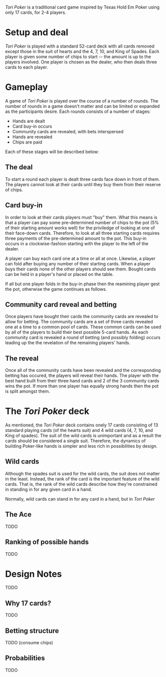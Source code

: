 *Tori Poker* is a traditional card game inspired by Texas Hold Em Poker using only 17 cards, for 2-4 players.  

Setup and deal
==============

*Tori Poker* is played with a standard 52-card deck with all cards removed except those in the suit of hearts and the 4, 7, 10, and King of Spades.  Each player is given some number of chips to start -- the amount is up to the players involved.  One player is chosen as the dealer, who then deals three cards to each player.

Gameplay
========

A game of *Tori Poker* is played over the course of a number of rounds.  The number of rounds in a game doesn't matter and can be limited or expanded as the participants desire.  Each rounds consists of a number of stages:

 * Hands are dealt
 * Card buy-in occurs
 * Community cards are revealed, with bets interspersed
 * Hands are revealed
 * Chips are paid

Each of these stages will be described below:

The deal
--------

To start a round each player is dealt three cards face down in front of them.  The players cannot look at their cards until they buy them from their reserve of chips.

Card buy-in
-----------

In order to look at their cards players must "buy" them.  What this means is that a player can pay some pre-determined number of chips to the pot (5% of their starting amount works well) for the priviledge of looking at one of their face-down cards.  Therefore, to look at all three starting cards requires three payments of the pre-determined amount to the pot.  This buy-in occurs in a clockwise-fashion starting with the player to the left of the dealer.

A player can buy each card one at a time or all at once.  Likewise, a player can fold after buying any number of their starting cards.  When a player buys their cards none of the other players should see them.  Bought cards can be held in a player's hand or placed on the table.

If all but one player folds in the buy-in phase then the reamining player gest the pot, otherwise the game continues as follows.

Community card reveal and betting
---------------------------------

Once players have bought their cards the community cards are revealed to allow for betting.  The community cards are a set of three cards revealed one at a time to a common pool of cards.  These common cards can be used by all of the players to build their best possible 5-card hands.  As each community card is revealed a round of betting (and possibly folding) occurs leading up the the revelation of the remaining players' hands.

The reveal
----------

Once all of the community cards have been revealed and the corresponding betting has occured, the players will reveal their hands.  The player with the best hand built from their three hand cards and 2 of the 3 community cards wins the pot.  If more than one player has equally strong hands then the pot is split amongst them.

The *Tori Poker* deck
=====================

As mentioned, the *Tori Poker* deck contains onely 17 cards consisting of 13 standard playing cards (of the hearts suit) and 4 wild cards (4, 7, 10, and King of spades).  The suit of the wild cards is unimportant and as a result the cards should be considered a single suit.  Therefore, the dynamics of building Poker-like hands is simpler and less rich in possibilities by design.

Wild cards
----------

Although the spades suit is used for the wild cards, the suit does not matter in the least.  Instead, the rank of the card is the important feature of the wild cards.  That is, the rank of the wild cards describe how they're constrained in standing in for any given card in a hand.

Normally, wild cards can stand in for any card in a hand, but in *Tori Poker* 

The Ace
-------

TODO

Ranking of possible hands
-------------------------

TODO

Design Notes
============

TODO

Why 17 cards?
-------------

TODO

Betting structure
-----------------

TODO (consume chips)

Probabilities
-------------

TODO
